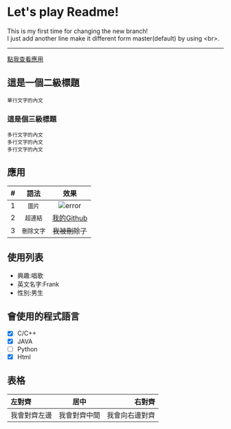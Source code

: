 # Let's play Readme!
This is my first time for changing the new branch! <br>
I just add another line make it different form master(default) by using
\<br>.
***
[點我查看應用](#應用)
## 這是一個二級標題
    單行文字的內文
### 這是個三級標題
```
多行文字的內文
多行文字的內文
多行文字的內文
```
## 應用
|#|語法|效果|
|:----:|:----:|:-----:
|1|`圖片`|![error](https://raw.githubusercontent.com/guodongxiaren/ImageCache/master/Logo/foryou.gif "ForYouLogo")
|2|`超連結`|[我的Github](https://github.com/JusticeHacker)  
|3|`刪除文字`|~~我被刪除了~~|

## 使用列表
* 興趣:唱歌
* 英文名字:Frank
* 性別:男生

## 會使用的程式語言
- [x] C/C++
- [x] JAVA
- [ ] Python
- [x] Html

## 表格
| 左對齊| 居中| 右對齊 |
| :------------ |:---------------:| -----:|
| 我會對齊左邊 | 我會對齊中間 | 我會向右邊對齊 |
